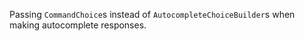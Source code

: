 Passing `CommandChoice`s instead of `AutocompleteChoiceBuilder`s when making autocomplete responses.

